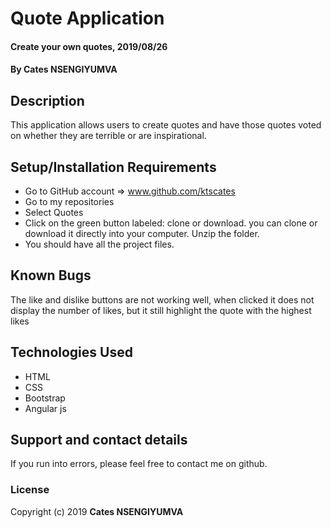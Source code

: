 # Quote Application
#### Create your own quotes, 2019/08/26
#### By **Cates NSENGIYUMVA**
## Description
This application allows users to create quotes and have those quotes voted on whether they are terrible or are inspirational. 
## Setup/Installation Requirements
* Go to GitHub account => www.github.com/ktscates
* Go to my repositories
* Select Quotes
* Click on the green button labeled: clone or download. you can clone or download it directly into your computer.
Unzip the folder.
* You should have all the project files.
## Known Bugs
The like and dislike buttons are not working well, when clicked it does not display the number of likes, but it still highlight the quote with the highest likes
## Technologies Used
* HTML
* CSS
* Bootstrap
* Angular js
## Support and contact details
If you run into errors, please feel free to contact me on github.
### License
Copyright (c) 2019 **Cates NSENGIYUMVA**